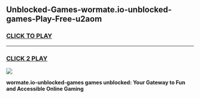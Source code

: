 
## Unblocked-Games-wormate.io-unblocked-games-Play-Free-u2aom
<h3>
<a href="https://premium76.site?title=wormate.io-unblocked-games&ref=20A">CLICK TO PLAY</a></h3>
<hr>

<h3>
<a href="https://premium76.site?title=wormate.io-unblocked-games&ref=20A">CLICK 2 PLAY</a>
  
</h3>

<a href="https://premium76.site?title=wormate.io-unblocked-games&ref=20A"><img src="https://clearcache.store/games.png"></a>


**wormate.io-unblocked-games games unblocked: Your Gateway to Fun and Accessible Online Gaming**
